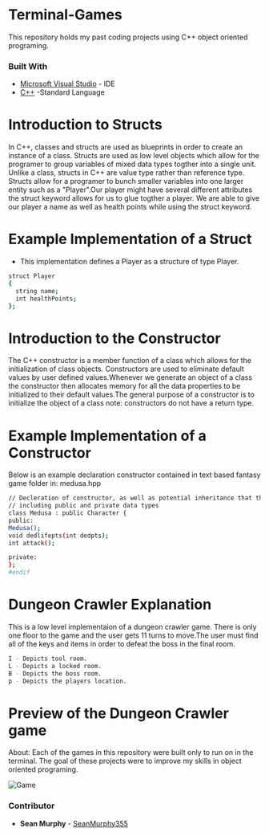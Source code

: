 # Terminal-Games
This repository holds my past coding projects using C++ object oriented programing.


### Built With
* [Microsoft Visual Studio](https://visualstudio.microsoft.com/pl/) - IDE
* [C++](https://en.wikipedia.org/wiki/C%2B%2B) -Standard Language 

# Introduction to Structs
In C++, classes and structs are used as blueprints in order to create an instance of a class. Structs are used as low level objects which allow for the programer to group variables of mixed data types togther into a single unit. Unlike a class, structs in C++ are value type rather than reference type. Structs allow for a programer to bunch smaller variables into one larger entity such as a "Player".Our player might have several different attributes the struct keyword allows for us to glue togther a player. We are able to give our player a name as well as health points while using the struct keyword. 

# Example Implementation of a Struct
- This implementation defines a Player as a structure of type Player.
```sh
struct Player
{
  string name;
  int healthPoints;
};
```
# Introduction to the Constructor
The C++ constructor is a member function of a class which allows for the initialization of  class objects. Constructors are used to eliminate default values by user defined values.Whenever we generate an object of a class the constructor then allocates memory for all the data properties to be initialized to their default values.The general purpose of a constructor is to initialize the object of a class note: constructors do not have a return type.

# Example Implementation of a Constructor
Below is an example declaration constructor contained in text based fantasy game folder in: medusa.hpp
```sh
// Decleration of constructor, as well as potential inheritance that the class might use.
// including public and private data types
class Medusa : public Character {
public:
Medusa();
void dedlifepts(int dedpts);
int attack();

private:
};
#endif
```

# Dungeon Crawler Explanation
This is a low level implementaion of a dungeon crawler game. There is only one floor to the game and the user gets 11 turns to move.The user must find all of the keys and items in order to defeat the boss in the final room. 
```sh
I - Depicts tool room.
L - Depicts a locked room.
B - Depicts the boss room.
p - Depicts the players location.
```
# Preview of the Dungeon Crawler game 
About: Each of the games in this repository were built only to run on in the terminal. The goal of these projects were to improve my skills in object oriented programing.  

![Game](https://user-images.githubusercontent.com/51139158/74704553-a234d500-51c5-11ea-8da5-0e01b5d93408.gif)

### Contributor

* **Sean Murphy** - [SeanMurphy355](https://github.com/Seanmurphy355)

##
